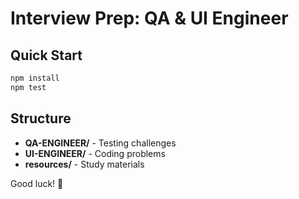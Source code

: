 # Interview Prep: QA & UI Engineer

## Quick Start
```bash
npm install
npm test
```

## Structure
- **QA-ENGINEER/** - Testing challenges
- **UI-ENGINEER/** - Coding problems
- **resources/** - Study materials

Good luck! 🚀
